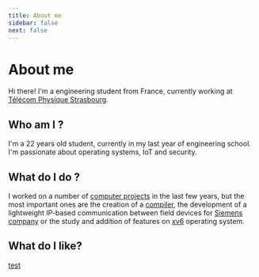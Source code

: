 ```yaml
---
title: About me
sidebar: false
next: false
---
```


# About me

Hi there! I'm a engineering student from France, currently working at [Télécom Physique Strasbourg](https://www.telecom-physique.fr/). 

## Who am I ?

I'm a 22 years old student, currently in my last year of engineering school. I'm passionate about operating systems, IoT and security.

## What do I do ?

I worked on a number of [computer projects](https://github.com/EthanAndreas?tab=repositories) in the last few years, but the most important ones are the creation of a [compiler](/projects/sos2mips), the development of a lightweight IP-based communication between field devices for [Siemens company](https://www.siemens.com/de/de/unternehmen/standorte/niederlassung-karlsruhe.html) or the study and addition of features on [xv6](https://github.com/EthanAndreas/xv6-os) operating system.

## What do I like?

<!-- <div style="display: flex; flex-wrap: wrap;">
  <div style="flex: 1;">
    I'm passionate about oceans and surfing, my goals are to focus my professional path around this passion. I would like to work on the development of new technologies to help the ocean and the environment in general.
  </div>
  <div style="flex: 1;">
    <img src="/assets/oceans.jpg" alt="Oceans" width="300">
  </div>
</div> -->

[test](/assets/oceans.jpg)


